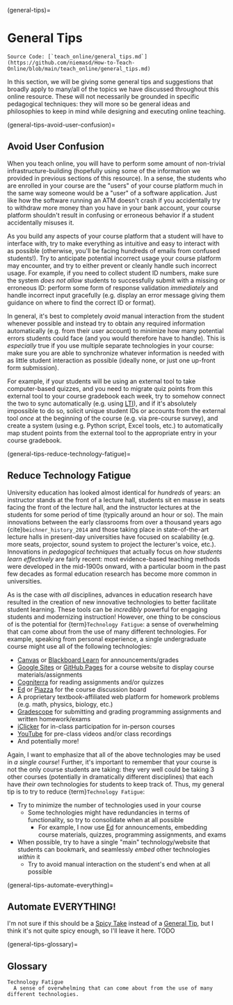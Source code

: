 (general-tips)=
# General Tips

```{note}
Source Code: [`teach_online/general_tips.md`](https://github.com/niemasd/How-to-Teach-Online/blob/main/teach_online/general_tips.md)
```

In this section,
we will be giving some general tips and suggestions that broadly apply to many/all of the topics we have discussed throughout this online resource.
These will not necessarily be grounded in specific pedagogical techniques:
they will more so be general ideas and philosophies to keep in mind while designing and executing online teaching.

(general-tips-avoid-user-confusion)=
## Avoid User Confusion

When you teach online,
you will have to perform some amount of non-trivial infrastructure-building
(hopefully using some of the information we provided in previous sections of this resource).
In a sense,
the students who are enrolled in your course are the "users" of your course platform
much in the same way someone would be a "user" of a software application.
Just like how the software running an ATM doesn't crash if you accidentally try to withdraw more money than you have in your bank account,
your course platform shouldn't result in confusing or erroneous behavior if a student accidentally misuses it.

As you build any aspects of your course platform that a student will have to interface with,
try to make everything as intuitive and easy to interact with as possible
(otherwise, you'll be facing hundreds of emails from confused students!).
Try to anticipate potential incorrect usage your course platform may encounter,
and try to either prevent or cleanly handle such incorrect usage.
For example, if you need to collect student ID numbers,
make sure the system *does not allow* students to successfully submit with a missing or erroneous ID:
perform some form of response validation *immediately* and handle incorrect input gracefully
(e.g. display an error message giving them guidance on where to find the correct ID or format).

In general,
it's best to completely *avoid* manual interaction from the student whenever possible
and instead try to obtain any required information automatically
(e.g. from their user account)
to minimize how many potential errors students could face
(and you would therefore have to handle).
This is *especially* true if you use multiple separate technologies in your course:
make sure you are able to synchronize whatever information is needed
with as little student interaction as possible
(ideally none, or just one up-front form submission).

For example,
if your students will be using an external tool to take computer-based quizzes,
and you need to migrate quiz points from this external tool to your course gradebook each week,
try to somehow connect the two to sync automatically
(e.g. using [LTI](https://www.1edtech.org/standards/lti)),
and if it's absolutely impossible to do so,
solicit unique student IDs or accounts from the external tool *once* at the beginning of the course
(e.g. via pre-course survey),
and create a system (using e.g. Python script, Excel tools, etc.)
to automatically map student points from the external tool to the appropriate entry in your course gradebook.

(general-tips-reduce-technology-fatigue)=
## Reduce Technology Fatigue

University education has looked almost identical for *hundreds* of years:
an instructor stands at the front of a lecture hall,
students sit en masse in seats facing the front of the lecture hall,
and the instructor lectures at the students for some period of time
(typically around an hour or so).
The main innovations between the early classrooms from over a thousand years ago {cite}`beichner_history_2014`
and those taking place in state-of-the-art lecture halls in present-day universities have focused on scalability
(e.g. more seats, projector, sound system to project the lecturer's voice, etc.).
Innovations in *pedagogical techniques* that actually focus on *how students learn effectively* are fairly recent:
most evidence-based teaching methods were developed in the mid-1900s onward,
with a particular boom in the past few decades as formal education research has become more common in universities.

As is the case with *all* disciplines,
advances in education research have resulted in the creation of new innovative technologies to better facilitate student learning.
These tools can be *incredibly* powerful for engaging students and modernizing instruction!
However, one thing to be conscious of is the potential for {term}`Technology Fatigue`:
a sense of overwhelming that can come about from the use of many different technologies.
For example,
speaking from personal experience,
a single undergraduate course might use all of the following technologies:

* [Canvas](https://canvas.instructure.com) or [Blackboard Learn](https://www.anthology.com/products/teaching-and-learning/learning-effectiveness/blackboard-learn) for announcements/grades
* [Google Sites](https://sites.google.com) or [GitHub Pages](https://pages.github.com) for a course website to display course materials/assignments
* [Cogniterra](https://cogniterra.com) for reading assignments and/or quizzes
* [Ed](https://edstem.org) or [Piazza](https://piazza.com) for the course discussion board
* A proprietary textbook-affiliated web platform for homework problems (e.g. math, physics, biology, etc.)
* [Gradescope](https://gradescope.com) for submitting and grading programming assignments and written homework/exams
* [iClicker](https://iclicker.com) for in-class participation for in-person courses
* [YouTube](https://youtube.com) for pre-class videos and/or class recordings
* And potentially more!

Again, I want to emphasize that all of the above technologies may be used in *a single course*!
Further, it's important to remember that your course is not the only course students are taking:
they very well could be taking 3 other courses
(potentially in dramatically different disciplines)
that each have *their own* technologies for students to keep track of.
Thus, my general tip is to try to reduce {term}`Technology Fatigue`:

* Try to minimize the number of technologies used in your course
  * Some technologies might have redundancies in terms of functionality, so try to consolidate when at all possible
    * For example, I now use [Ed](https://edstem.org) for announcements, embedding course materials, quizzes, programming assignments, and exams
* When possible, try to have a single "main" technology/website that students can bookmark, and seamlessly *embed* other technologies *within* it
  * Try to avoid manual interaction on the student's end when at all possible

(general-tips-automate-everything)=
## Automate EVERYTHING!

I'm not sure if this should be a [Spicy Take](#niemas-spicy-takes) instead of a [General Tip](#general-tips),
but I think it's not quite spicy enough, so I'll leave it here.
TODO

(general-tips-glossary)=
## Glossary

```{glossary}
Technology Fatigue
  A sense of overwhelming that can come about from the use of many different technologies.
```
